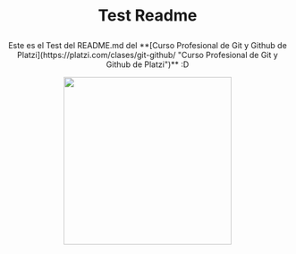 <h1><p align="center">Test Readme </p> </h1>

<p align="center">Este es el Test del README.md del **[Curso Profesional de Git y Github de Platzi](https://platzi.com/clases/git-github/ "Curso Profesional de Git y Github de Platzi")** :D<p/>
<p align="center"><img src="https://steamuserimages-a.akamaihd.net/ugc/943938215527640122/4ABCFF7302E09830AD1E07020F9FA275530D8823/" width="300" height="300" /></p>